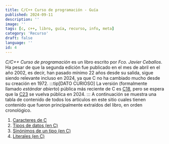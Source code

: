 ```yaml
---
title: C/C++ Curso de programación - Guía
published: 2024-09-11
description: ''
image: ''
tags: [c, c++, libro, guía, recurso, info, meta]
category: 'Recurso'
draft: false
language: ''
id: 4
---
```

*C/C++ Curso de programación* es un libro escrito por *Fco. Javier Ceballos*. Ha pesar de que la segunda edición fue publicado en el mes de abril en el año 2002, es decir, han pasado mínimo 22 años desde su salida, sigue siendo relevante incluso en 2024, ya que C no ha cambiado mucho desde su creación en 1972.
:::tip[DATO CURIOSO]
La versión (formalmente llamado *estándar abierto*) pública más reciente de C es [C18](https://en.wikipedia.org/wiki/C17_(C_standard_revision)), pero se espera que la [C23](https://en.wikipedia.org/wiki/C23_(C_standard_revision)) se vuelva pública en 2024.
:::
A continuación se muestra una tabla de contenido de todos los artículos en este sitio cuales tienen contenido que fueron principalmente extraídos del libro, en orden cronológico.

1. [Caracteres de C](/grupo932/posts/characters-in-c/)
2. [Tipos de datos (en C)](/grupo932/posts/data-types-in-c/)
3. [Sinónimos de un tipo (en C)](/grupo932/posts/type-synonyms-in-c/)
4. [Literales (en C)](/grupo932/posts/literals-in-c/)

